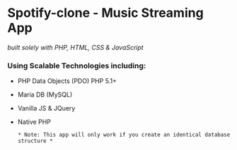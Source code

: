 # Spotify-clone - Music Streaming App
_built solely with PHP, HTML, CSS & JavaScript_  

### Using Scalable Technologies including: 
* PHP Data Objects (PDO) PHP 5.1+
* Maria DB (MySQL)
* Vanilla JS & JQuery
* Native PHP

      * Note: This app will only work if you create an identical database structure *
